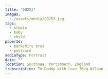 ```yaml
---
title: "00252"
images:
  - /assets/media/00252.jpg
tags:
  - studio
  - baby
  - child
paperId:
  - barkshire bros
  - postcard
mediaType: Portrait
date: ""
location: Southsea, Portsmouth, England
transcription: To Daddy with Love ?Reg Wilson
---
```

